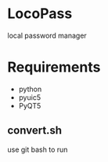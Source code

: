 # LocoPass
local password manager 

# Requirements
- python
- pyuic5
- PyQT5

## convert.sh
use git bash to run